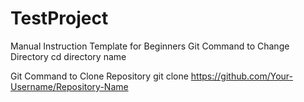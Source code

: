 # TestProject

Manual Instruction Template for Beginners 
Git Command to Change Directory
cd directory name

Git Command to Clone Repository
git clone https://github.com/Your-Username/Repository-Name

